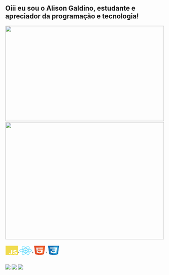## Oiii eu sou o Alison Galdino, estudante e apreciador da programação e tecnologia!
<div style="display: inline_block">
  <a href="https://github.com/Alisongaldino">
  <img height="300em" width="500em" src="https://github-readme-stats.vercel.app/api?username=Alisongaldino&show_icons=true&theme=dark&include_all_commits=true&count_private=true"/>
    
  <img height="369em" width="500em" src="https://github-readme-stats.vercel.app/api/top-langs/?username=Alisongaldino&layout=compact&langs_count=7&theme=dark"/>
</div>
<div style="display: inline_block"><br>
  <img align="center" alt="Rafa-Js" height="30" width="40" src="https://raw.githubusercontent.com/devicons/devicon/master/icons/javascript/javascript-plain.svg">
   <img align="center" alt="Rafa-React" height="30" width="40" src="https://raw.githubusercontent.com/devicons/devicon/master/icons/react/react-original.svg">
  <img align="center" alt="Rafa-HTML" height="30" width="40" src="https://raw.githubusercontent.com/devicons/devicon/master/icons/html5/html5-original.svg">
  <img align="center" alt="Rafa-CSS" height="30" width="40" src="https://raw.githubusercontent.com/devicons/devicon/master/icons/css3/css3-original.svg">
 
</div>
  
  ##
 
<div> 
 
  <a href="https://www.instagram.com/alison_gsd/" target="_blank"><img src="https://img.shields.io/badge/-Instagram-%0DBD8B?style=for-the-badge&logo=instagram&logoColor=white" target="_blank"></a>
   <a href = "https://mail.google.com/mail/u/0/?tab=rm&ogbl#inbox"><img src="https://img.shields.io/badge/-Gmail-%23333?style=for-the-badge&logo=gmail&logoColor=white" target="_blank"></a>
  <a href="https://www.linkedin.com/in/alison-galdino/" target="_blank"><img src="https://img.shields.io/badge/-LinkedIn-%230077B5?style=for-the-badge&logo=linkedin&logoColor=white" target="_blank"></a> 
 

 
</div>
